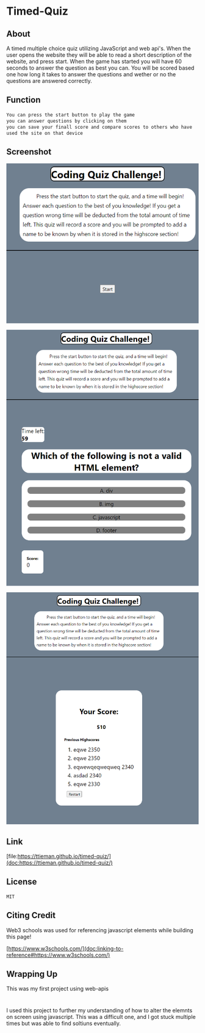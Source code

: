 # Timed-Quiz

## About

A timed multiple choice quiz utilizing JavaScript and web api's. When the user opens the website they will be able to read a short description of the website, and press start. When the game has started you will have 60 seconds to answer the question as best you can. You will be scored based one how long it takes to answer the questions and wether or no the questions are answered correctly.

## Function  

    You can press the start button to play the game
    you can answer questions by clicking on them 
    you can save your finall score and compare scores to others who have used the site on that device

## Screenshot

![alt = "A screenshot of the start menu"](assets/screenshots/screenshot_1.png)

![alt = "A screenshot of a question"](assets/screenshots/screenshot_2.png)

![alt = "a screenshot of the scored board"](assets/screenshots/screenshot_3.png)

## Link

[file:https://ttieman.github.io/timed-quiz/](doc:https://ttieman.github.io/timed-quiz/)

## License

    MIT

## Citing Credit

Web3 schools was used for referencing javascript elements while building this page!

 [https://www.w3schools.com/](doc:linking-to-reference#https://www.w3schools.com/)

## Wrapping Up 

This was my first project using web-apis

#

I used this project to further my understanding of how to alter the elemnts on screen using javascript. This was a difficult one, and I got stuck multiple times but was able to find soltiuns eventually. 

